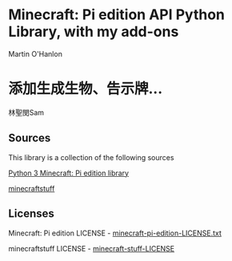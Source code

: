 # Minecraft: Pi edition API Python Library, with my add-ons

Martin O'Hanlon

# 添加生成生物、告示牌...

林聖閔Sam

## Sources

This library is a collection of the following sources

[Python 3 Minecraft: Pi edition library](https://github.com/py3minepi/py3minepi)

[minecraftstuff](https://github.com/martinohanlon/minecraft-stuff)

## Licenses

Minecraft: Pi edition LICENSE - [minecraft-pi-edition-LICENSE.txt](https://github.com/martinohanlon/mcpi/blob/master/mcpi/minecraft-pi-edition-LICENSE.txt)

minecraftstuff LICENSE - [minecraft-stuff-LICENSE](https://github.com/martinohanlon/mcpi/blob/master/mcpi/minecraft-stuff-LICENSE)

